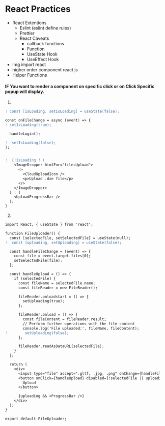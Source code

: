 # React Practices

- React Extentions
  - Eslint (eslint define rules)
  - Prettier
  - React Caveats
    - callback functions
    - Function
    - UseState Hook
    - UseEffect Hook
- img import react
- higher order component react js
- Helper Functions

#### IF You want to render a component on specific click or on Click Specific popup will display.


1. 
```diff
! const [isLoading, setIsLoading] = useState(false);

const onFileChange = async (event) => {
! setIsLoading(true);

  handleLogin();

!  setIsLoading(false);
};


!  {!isLoading ? (
    <ImageDropper htmlFor="filesUpload">
      <>
        <CloudUploadIcon />
        <p>Upload .dae file</p>
      </>
    </ImageDropper>
  ) : (
    <UploadProgressBar />
  );
}
```

2. 
```diff
import React, { useState } from 'react';

function FileUploader() {
  const [selectedFile, setSelectedFile] = useState(null);
!  const [uploading, setUploading] = useState(false);

  const handleFileChange = (event) => {
    const file = event.target.files[0];
    setSelectedFile(file);
  };

  const handleUpload = () => {
    if (selectedFile) {
      const fileName = selectedFile.name;
      const fileReader = new FileReader();

      fileReader.onloadstart = () => {
        setUploading(true);
      };

      fileReader.onload = () => {
        const fileContent = fileReader.result;
        // Perform further operations with the file content
        console.log('File uploaded:', fileName, fileContent);
!        setUploading(false);
      };

      fileReader.readAsDataURL(selectedFile);
    }
  };

  return (
    <div>
      <input type="file" accept=".gltf, .jpg, .png" onChange={handleFileChange} />
      <button onClick={handleUpload} disabled={!selectedFile || uploading}>
        Upload
      </button>

      {uploading && <ProgressBar />}
    </div>
  );
}

export default FileUploader;

```
